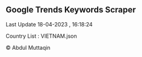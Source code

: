

## Google Trends Keywords Scraper 
 
Last Update 18-04-2023 , 16:18:24

Country List :
VIETNAM.json



© Abdul Muttaqin 
